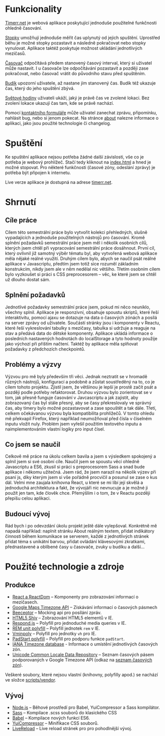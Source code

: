 Funkcionality
=============
[Timerr.net](http://timerr.net) je webová aplikace poskytující jednoduše použitelné
funkčnosti ohledně časování.

[Stopky](http://timerr.net/index.html) umožňují jednoduše měřit čas uplynutý od
jejich spuštění.
Uprostřed běhu je možné stopky pozastavit a následně pokračovat nebo stopky vynulovat.
Aplikace taktéž poskytuje možnost ukládání jednotlivých mezičasů.
 
[Časovač](http://timerr.net/timer.html) odpočítává předem stanovený časový interval, který
si uživatel může nastavit.
I u časovače lze odpočítávání pozastavit a později zase pokračovat, nebo časovač vrátit
do původního stavu před spuštěním.

[Budík](http://timerr.net/alarm.html) upozorní uživatele, až nastane jím stanovený čas.
Budík též ukazuje čas, který do jeho spuštění zbývá.

[Světové hodiny](http://timerr.net/clock) uživateli ukáží, jaký je právě čas ve zvolené
lokaci. Bez zvolení lokace ukazují čas tam, kde se právě nachází.

Pomocí [kontaktního formuláře](http://timerr.net/contact-us.html) může uživatel zanechat
zprávu, připomínku, nahlásit bug, nebo si jenom pokecat. Na stránce [about](http://timerr.net/about.html)
nalezne informace o aplikaci, jako jsou použité technologie či changelog.

Spuštění
========
Ke spuštění aplikace nejsou potřeba žádné další závislosti, vše co je potřeba je webový
prohlížeč. Stačí tedy kliknout na [index.html](./index.html) a hned je možné stopovat.
Pro některé funkčnosti (časové zóny, odeslání zprávy) je potřeba být připojen k internetu.

Live verze aplikace je dostupná na adrese [timerr.net](http://timerr.net).

Shrnutí
=======
Cíle práce
----------
Cílem této semestrální práce bylo vytvořit kolekci přehledných, slušně vypadajících a
jednoduše použitelných nástrojů pro časování. Kromě splnění požadavků semestrální práce
jsem měl i několik osobních cílů, kterých jsem chtěl při vypracování semestrální práce
dosáhnout. První cíl, který ovlivnil již samotný výběr tématu byl, aby vytvořená webová
aplikace měla nějaké reálné využití. Druhým cílem bylo, abych se naučil psát reálné
aplikace v Javascriptu, předtím jsem totiž sice rozuměl základním konstrukcím, nikdy jsem
ale v něm nedělal nic většího. Třetím osobním cílem bylo vyzkoušet si práci s CSS
preprocesorem – věc, ke které jsem se chtěl už dlouho dostat sám.

Splnění požadavků
-----------------
Jednotlivé požadavky semestrální práce jsem, pokud mi něco neuniklo, všechny splnil. Aplikace
je responzivní, obsahuje spoustu skriptů, které řeší interaktivitu, pomocí ajaxu se dotazuje
na data o časových zónách a posílá na server zprávy od uživatele. Součástí stránky jsou i
komponenty v Reactu, které řeší vykreslování tabulky s mezičasy, tabulka si udržuje a reaguje
na stav a předává data do dětské komponenty. Aplikace ukládá informace o posledních nastavených
hodnotách do localStorage a tyto hodnoty použije jako výchozí při příštím načtení. Taktéž by
aplikace měla splňovat požadavky z předchozích checkpointů.

Problémy a výzvy
----------------
Výzvou pro mě byly především tři věci. Jednak neztratit se v hromadě různých nástrojů, konfigurací
a podobně a zůstat soustředěný na to, co je cílem tohoto projektu. Zjistil jsem, že většinou je
lepší je prostě začít psát a později podle potřeby refaktorovat. Druhou výzvou bylo zorientovat
se v tom, jak přesně funguje časování v Javcascriptu a jak zajistit, aby zobrazovaný čas byl
stále přesný, aby se časy překreslovaly ve správný čas, aby timery bylo možné pozastavovat a
zase spouštět a tak dále. Třetí, celkem očekávanou výzvou byla kompatibilita prohlížečů.
V tomto ohledu mě překvapil Firefox, který například neumožňoval před čísla v číselném inputu
vložit nuly. Problém jsem vyřešil použitím textového inputu a naimplementováním vlastní logiky
pro input čísel.

Co jsem se naučil
-----------------
Celkově mě práce na úkolu celkem bavila a jsem s výsledkem spokojený a splnil jsem si
své osobní cíle. Naučil jsem se spoustu věcí ohledně Javascriptu a ES6, zkusil si práci s
preprocesorem Sass a snad bude aplikace i někomu užitečná. Jsem rád, že jsem narazil na
několik výzev při psaní js, díky kterým jsem si vše pořádně procvičil a posunul se zase o
kus dál. Velmi mne zaujala knihovna React, u které se mi líbí její skvělá a jednoduchá
architektura a fakt, že vývojáři nic nevnucuje a je možné ji použít jen tam, kde člověk
chce. Přemýšlím i o tom, že v Reactu později přepíšu celou aplikaci.

Budoucí vývoj
-------------
Rád bych i po odevzdání úkolu projekt ještě dále vylepšoval. Konkrétně mě napadá například:
naplnit stránku About reálným textem, přidat indikátory činnosti během komunikace se serverem,
každé z jednotlivých stránek přidat téma s unikátní barvou, přidat ovládání klávesovými
zkratkami, přednastavené a oblíbené časy u časovače, zvuky u budíku a další...

Použité technologie a zdroje
============================
Produkce
--------
- [React a ReactDom](https://reactjs.org/) – Komponenty pro zobrazování informací o mezičasech. 
- [Google Maps Timezone API](https://developers.google.com/maps/documentation/timezone)
  – Získávání informací o časových pásmech
- [Beeceptor](https://beeceptor.com/) – Mocking api pro posílání zpráv.
- [HTML5 Shiv](https://github.com/aFarkas/html5shiv) – Zobrazování HTML5 elementů v IE.
- [Respond.js](https://github.com/scottjehl/Respond) – Polyfill pro jednoduché media queries v IE.
- [REM unit polyfill](http://chuckcarpenter.github.io/REM-unit-polyfill/) – Polyfill jednotek `rem` v IE.
- [Vminpoly](https://github.com/saabi/vminpoly) – Polyfill pro jednotky `vh` pro IE.
- [PadStart polyfill](https://developer.mozilla.org/en-US/docs/Web/JavaScript/Reference/Global_Objects/String/padStart) – Polyfill pro podporu funkce `padStart`.
- [IANA Timezone database](https://www.iana.org/time-zones) - Informace o umístění jednotlivých časových zón.
- [Unicode Common Locale Data Repository](http://cldr.unicode.org/) – Seznam časových pásem
  podporovaných v Google Timezone API (odkaz na [seznam časových zón](http://unicode.org/repos/cldr/trunk/common/bcp47/timezone.xml)).

Veškeré soubory, které nejsou vlastní (knihovny, polyfilly apod.) se nachází ve složce [scripts/vendor](./js/vendor).

Vývoj
-----
- [Node.js](https://nodejs.org/) – Běhové prostředí pro Babel, YuiCompressor a Sass kompilátor.
- [Sass](https://sass-lang.com/) – Kompilace .scss souborů do klasického CSS
- [Babel](https://babeljs.io/) – Kompilace nových funkcí ES6.
- [YuiCompressor](http://yui.github.io/yuicompressor/) – Minifikace CSS souborů.
- [LiveReload](http://livereload.com/) – Live reload stránek pro pro pohodlnější vývoj.